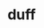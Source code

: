 ---
category: 4-letters
denotation: null
name: duff
reference_link: https://www.etymonline.com/word/duff
root_language: null
root_name: null
title: duff
type: free
word_sums:
- respelling: duff
  sum: 'Duff + '
---